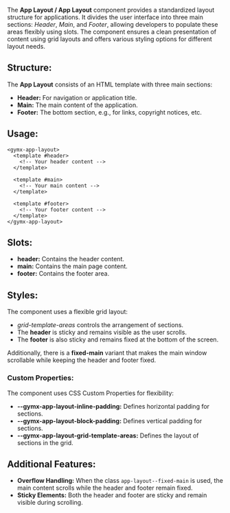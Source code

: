 The **App Layout / App Layout** component provides a standardized layout structure for applications.
It divides the user interface into three main sections:
_Header_, _Main_, and _Footer_, allowing developers to populate these areas flexibly using slots.
The component ensures a clean presentation of content using grid layouts and offers various styling options for different layout needs.

## Structure:

The **App Layout** consists of an HTML template with three main sections:

- **Header:** For navigation or application title.
- **Main:** The main content of the application.
- **Footer:** The bottom section, e.g., for links, copyright notices, etc.

## Usage:

```vue
<gymx-app-layout>
  <template #header>
    <!-- Your header content -->
  </template>

  <template #main>
    <!-- Your main content -->
  </template>

  <template #footer>
    <!-- Your footer content -->
  </template>
</gymx-app-layout>
```

## Slots:

- **header:** Contains the header content.
- **main:** Contains the main page content.
- **footer:** Contains the footer area.

## Styles:

The component uses a flexible grid layout:

- _grid-template-areas_ controls the arrangement of sections.
- The **header** is sticky and remains visible as the user scrolls.
- The **footer** is also sticky and remains fixed at the bottom of the screen.

Additionally, there is a **fixed-main** variant that makes the main window scrollable while keeping the header and footer fixed.

### Custom Properties:

The component uses CSS Custom Properties for flexibility:

- **--gymx-app-layout-inline-padding:** Defines horizontal padding for sections.
- **--gymx-app-layout-block-padding:** Defines vertical padding for sections.
- **--gymx-app-layout-grid-template-areas:** Defines the layout of sections in the grid.

## Additional Features:

- **Overflow Handling:** When the class `app-layout--fixed-main` is used, the main content scrolls while the header and footer remain fixed.
- **Sticky Elements:** Both the header and footer are sticky and remain visible during scrolling.
